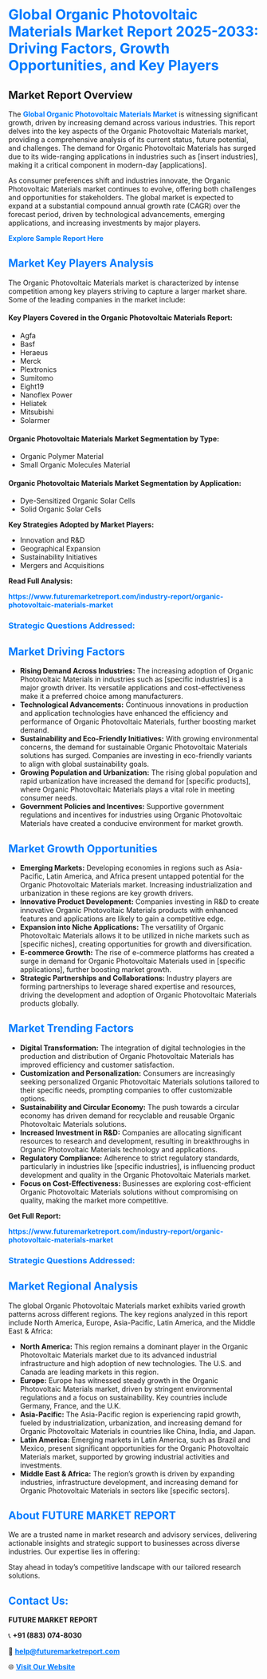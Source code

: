 <h1 style="color: #007BFF;">Global Organic Photovoltaic Materials Market Report 2025-2033: Driving Factors, Growth Opportunities, and Key Players</h1>

<section id="overview">
<h2>Market Report Overview</h2>
<p>The <a href="https://www.futuremarketreport.com/industry-report/organic-photovoltaic-materials-market" style="color: #007BFF; text-decoration: none;"><strong>Global Organic Photovoltaic Materials Market</strong></a> is witnessing significant growth, driven by increasing demand across various industries. This report delves into the key aspects of the Organic Photovoltaic Materials market, providing a comprehensive analysis of its current status, future potential, and challenges. The demand for Organic Photovoltaic Materials has surged due to its wide-ranging applications in industries such as [insert industries], making it a critical component in modern-day [applications].</p>
<p>As consumer preferences shift and industries innovate, the Organic Photovoltaic Materials market continues to evolve, offering both challenges and opportunities for stakeholders. The global market is expected to expand at a substantial compound annual growth rate (CAGR) over the forecast period, driven by technological advancements, emerging applications, and increasing investments by major players.</p>
</section>

<section id="overview">
<p><a href="https://www.futuremarketreport.com/request-sample/reportId=29961" style="color: #007BFF; text-decoration: none;"><strong>Explore Sample Report Here</strong></a></p>
</section>

<section id="key-players">
<h2 style="color: #007BFF;">Market Key Players Analysis</h2>
<p>The Organic Photovoltaic Materials market is characterized by intense competition among key players striving to capture a larger market share. Some of the leading companies in the market include:</p>
<h4>Key Players Covered in the Organic Photovoltaic Materials Report:</h4>
<ul><li>Agfa</li><li>Basf</li><li>Heraeus</li><li>Merck</li><li>Plextronics</li><li>Sumitomo</li><li>Eight19</li><li>Nanoflex Power</li><li>Heliatek</li><li>Mitsubishi</li><li>Solarmer</li></ul>
<h4>Organic Photovoltaic Materials Market Segmentation by Type:</h4>
<ul><li>Organic Polymer Material</li><li>Small Organic Molecules Material</li></ul>

<h4>Organic Photovoltaic Materials Market Segmentation by Application:</h4>
<ul><li>Dye-Sensitized Organic Solar Cells</li><li>Solid Organic Solar Cells</li></ul>
<p><strong>Key Strategies Adopted by Market Players:</strong></p>
<ul>
<li>Innovation and R&D</li>
<li>Geographical Expansion</li>
<li>Sustainability Initiatives</li>
<li>Mergers and Acquisitions</li>
</ul>
</section>

<section>
<p><strong>Read Full Analysis: </strong></p><a href="https://www.futuremarketreport.com/industry-report/organic-photovoltaic-materials-market" style="color: #007BFF; text-decoration: none;"><strong>https://www.futuremarketreport.com/industry-report/organic-photovoltaic-materials-market</strong></a>
<h3 style="color: #007BFF;">Strategic Questions Addressed:</h3>
</section>

<section id="driving-factors">
<h2 style="color: #007BFF;">Market Driving Factors</h2>
<ul>
<li><strong>Rising Demand Across Industries:</strong> The increasing adoption of Organic Photovoltaic Materials in industries such as [specific industries] is a major growth driver. Its versatile applications and cost-effectiveness make it a preferred choice among manufacturers.</li>
<li><strong>Technological Advancements:</strong> Continuous innovations in production and application technologies have enhanced the efficiency and performance of Organic Photovoltaic Materials, further boosting market demand.</li>
<li><strong>Sustainability and Eco-Friendly Initiatives:</strong> With growing environmental concerns, the demand for sustainable Organic Photovoltaic Materials solutions has surged. Companies are investing in eco-friendly variants to align with global sustainability goals.</li>
<li><strong>Growing Population and Urbanization:</strong> The rising global population and rapid urbanization have increased the demand for [specific products], where Organic Photovoltaic Materials plays a vital role in meeting consumer needs.</li>
<li><strong>Government Policies and Incentives:</strong> Supportive government regulations and incentives for industries using Organic Photovoltaic Materials have created a conducive environment for market growth.</li>
</ul>
</section>

<section id="growth-opportunities">
<h2 style="color: #007BFF;">Market Growth Opportunities</h2>
<ul>
<li><strong>Emerging Markets:</strong> Developing economies in regions such as Asia-Pacific, Latin America, and Africa present untapped potential for the Organic Photovoltaic Materials market. Increasing industrialization and urbanization in these regions are key growth drivers.</li>
<li><strong>Innovative Product Development:</strong> Companies investing in R&D to create innovative Organic Photovoltaic Materials products with enhanced features and applications are likely to gain a competitive edge.</li>
<li><strong>Expansion into Niche Applications:</strong> The versatility of Organic Photovoltaic Materials allows it to be utilized in niche markets such as [specific niches], creating opportunities for growth and diversification.</li>
<li><strong>E-commerce Growth:</strong> The rise of e-commerce platforms has created a surge in demand for Organic Photovoltaic Materials used in [specific applications], further boosting market growth.</li>
<li><strong>Strategic Partnerships and Collaborations:</strong> Industry players are forming partnerships to leverage shared expertise and resources, driving the development and adoption of Organic Photovoltaic Materials products globally.</li>
</ul>
</section>

<section id="trending-factors">
<h2 style="color: #007BFF;">Market Trending Factors</h2>
<ul>
<li><strong>Digital Transformation:</strong> The integration of digital technologies in the production and distribution of Organic Photovoltaic Materials has improved efficiency and customer satisfaction.</li>
<li><strong>Customization and Personalization:</strong> Consumers are increasingly seeking personalized Organic Photovoltaic Materials solutions tailored to their specific needs, prompting companies to offer customizable options.</li>
<li><strong>Sustainability and Circular Economy:</strong> The push towards a circular economy has driven demand for recyclable and reusable Organic Photovoltaic Materials solutions.</li>
<li><strong>Increased Investment in R&D:</strong> Companies are allocating significant resources to research and development, resulting in breakthroughs in Organic Photovoltaic Materials technology and applications.</li>
<li><strong>Regulatory Compliance:</strong> Adherence to strict regulatory standards, particularly in industries like [specific industries], is influencing product development and quality in the Organic Photovoltaic Materials market.</li>
<li><strong>Focus on Cost-Effectiveness:</strong> Businesses are exploring cost-efficient Organic Photovoltaic Materials solutions without compromising on quality, making the market more competitive.</li>
</ul>
</section>

<section>
<p><strong>Get Full Report: </strong></p><a href="https://www.futuremarketreport.com/industry-report/organic-photovoltaic-materials-market" style="color: #007BFF; text-decoration: none;"><strong>https://www.futuremarketreport.com/industry-report/organic-photovoltaic-materials-market</strong></a>
<h3 style="color: #007BFF;">Strategic Questions Addressed:</h3>
</section>


<section id="regional-analysis">
<h2 style="color: #007BFF;">Market Regional Analysis</h2>
<p>The global Organic Photovoltaic Materials market exhibits varied growth patterns across different regions. The key regions analyzed in this report include North America, Europe, Asia-Pacific, Latin America, and the Middle East & Africa:</p>
<ul>
<li><strong>North America:</strong> This region remains a dominant player in the Organic Photovoltaic Materials market due to its advanced industrial infrastructure and high adoption of new technologies. The U.S. and Canada are leading markets in this region.</li>
<li><strong>Europe:</strong> Europe has witnessed steady growth in the Organic Photovoltaic Materials market, driven by stringent environmental regulations and a focus on sustainability. Key countries include Germany, France, and the U.K.</li>
<li><strong>Asia-Pacific:</strong> The Asia-Pacific region is experiencing rapid growth, fueled by industrialization, urbanization, and increasing demand for Organic Photovoltaic Materials in countries like China, India, and Japan.</li>
<li><strong>Latin America:</strong> Emerging markets in Latin America, such as Brazil and Mexico, present significant opportunities for the Organic Photovoltaic Materials market, supported by growing industrial activities and investments.</li>
<li><strong>Middle East & Africa:</strong> The region’s growth is driven by expanding industries, infrastructure development, and increasing demand for Organic Photovoltaic Materials in sectors like [specific sectors].</li>
</ul>
</section>

<footer>
<h2 style="color: #007BFF;">About FUTURE MARKET REPORT</h2>
<p>We are a trusted name in market research and advisory services, delivering actionable insights and strategic support to businesses across diverse industries. Our expertise lies in offering:</p>

<p>Stay ahead in today’s competitive landscape with our tailored research solutions.</p>

<h2 style="color: #007BFF;">Contact Us:</h2>
<p><strong>FUTURE MARKET REPORT</strong></p>
<p>📞 <strong>+91 (883) 074-8030</strong></p>
<p>📧 <strong><a href="mailto:help@futuremarketreport.com" style="color: #007BFF;">help@futuremarketreport.com</a></strong></p>
<p>🌐 <strong><a href="https://www.futuremarketreport.com/" style="color: #007BFF;">Visit Our Website</a></strong></p>
</footer>